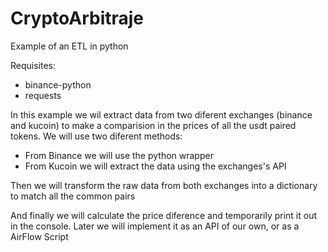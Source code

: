 # CryptoArbitraje
Example of an ETL in python

Requisites:

- binance-python
- requests

In this example we wil extract data from two diferent exchanges (binance and kucoin) to make a comparision in the prices of all the usdt paired tokens. We will use two diferent methods:

- From Binance we will use the python wrapper
- From Kucoin we will extract the data using the exchanges's API

Then we will transform the raw data from both exchanges into a dictionary to match all the common pairs

And finally we will calculate the price diference and temporarily print it out in the console. Later we will implement it as an API of our own, or as a AirFlow Script

